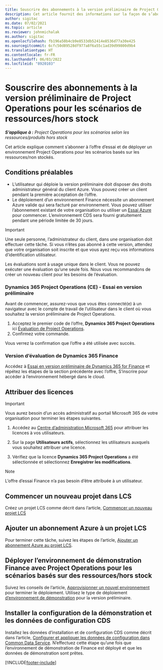 ```yaml
---
title: Souscrire des abonnements à la version préliminaire de Project Operations pour les scénarios de ressources/hors stock
description: Cet article fournit des informations sur la façon de s’abonner et de déployer Project Operations pour les scénarios basés sur les ressources/non stockés.
author: sigitac
ms.date: 07/02/2021
ms.topic: article
ms.reviewer: johnmichalak
ms.author: sigitac
ms.openlocfilehash: fb196a50b4cb9e8533db52414e8536d77a30e425
ms.sourcegitcommit: 6cfc50d89528df977a8f6a55c1ad39d99800d9b4
ms.translationtype: HT
ms.contentlocale: fr-FR
ms.lasthandoff: 06/03/2022
ms.locfileid: "8920103"
---
```

# <a name="sign-up-for-project-operations-preview-subscriptions-for-resource-non-stocked-scenarios"></a>Souscrire des abonnements à la version préliminaire de Project Operations pour les scénarios de ressources/hors stock

_**S’applique à :** Project Operations pour les scénarios selon les ressources/produits hors stock_



Cet article explique comment s’abonner à l’offre d’essai et de déployer un environnement Project Operations pour les scénarios basés sur les ressources/non stockés.

## <a name="prerequisites"></a>Conditions préalables
- L’utilisateur qui déploie la version préliminaire doit disposer des droits administrateur général du client Azure. Vous pouvez créer un client pendant la première acceptation de l’offre. 
- Le déploiement d’un environnement Finance nécessite un abonnement Azure valide qui sera facturé par environnement. Vous pouvez utiliser l’abonnement existant de votre organisation ou utiliser un [Essai Azure](https://azure.microsoft.com/free/) pour commencer. L’environnement CDS sera fourni gratuitement pendant une période limitée de 30 jours.

> [!IMPORTANT]
> Une seule personne, l’administrateur du client, dans une organisation doit effectuer cette tâche. Si vous n’êtes pas abonné à cette version, attendez que votre organisation soit inscrite et que vous ayez reçu vos informations d’identification utilisateur.
> 
> Les évaluations sont à usage unique dans le client. Vous ne pouvez exécuter une évaluation qu’une seule fois. Nous vous recommandons de créer un nouveau client pour les besoins de l’évaluation.


### <a name="dynamics-365-project-operations-ce---preview-trial"></a>Dynamics 365 Project Operations (CE) - Essai en version préliminaire 

Avant de commencer, assurez-vous que vous êtes connecté(e) à un navigateur avec le compte de travail de l’utilisateur dans le client où vous souhaitez la version préliminaire de Project Operations.

1. Acceptez le premier code de l’offre, **Dynamics 365 Project Operations** ici [Évaluation de Project Operations](https://aka.ms/try-po).
2. Confirmez votre commande.

  Vous verrez la confirmation que l’offre a été utilisée avec succès.

### <a name="dynamics-365-finance-preview-trial"></a>Version d’évaluation de Dynamics 365 Finance

Accédez à [Essai en version préliminaire de Dynamics 365 for Finance](https://aka.ms/trypoche) et répétez les étapes de la section précédente avec l’offre, S’inscrire pour accéder à l’environnement hébergé dans le cloud.  

## <a name="assign-licenses"></a>Attribuer des licences

> [!IMPORTANT]
> Vous aurez besoin d’un accès administratif au portail Microsoft 365 de votre organisation pour terminer les étapes suivantes.

1. Accédez au [Centre d’administration Microsoft 365](https://portal.office.com/) pour attribuer les licences à vos utilisateurs.

2. Sur la page **Utilisateurs actifs**, sélectionnez les utilisateurs auxquels vous souhaitez attribuer une licence.

3. Vérifiez que la licence **Dynamics 365 Project Operations** a été sélectionnée et sélectionnez **Enregistrer les modifications**.

> [!NOTE]
> L’offre d’essai Finance n’a pas besoin d’être attribuée à un utilisateur.

## <a name="start-a-new-project-in-lcs"></a>Commencer un nouveau projet dans LCS

Créez un projet LCS comme décrit dans l’article, [Commencer un nouveau projet LCS](create-lcs-project.md)

## <a name="add-an-azure-subscription-to-an-lcs-project"></a>Ajouter un abonnement Azure à un projet LCS

Pour terminer cette tâche, suivez les étapes de l’article, [Ajouter un abonnement Azure au projet LCS](resource-add-azure-subscription-lcs-project.md).

## <a name="deploy-finance-demo-environment-with-project-operations-for-resourcenon-stocked-scenarios"></a>Déployer l’environnement de démonstration Finance avec Project Operations pour les scénarios basés sur des ressources/hors stock

Suivez les conseils de l’article, [Approvisionner un nouvel environnement](resource-provision-new-environment.md) pour terminer le déploiement. Utilisez le type de déploiement [d’environnement de démonstration](/dynamics365/fin-ops-core/dev-itpro/deployment/deploy-demo-environment) pour la version préliminaire. 

## <a name="install-cds-setup-and-configuration-data"></a>Installer la configuration de la démonstration et les données de configuration CDS

Installez les données d’installation et de configuration CDS comme décrit dans l’article, [Configurer et appliquer les données de configuration dans Common Data Service](resource-apply-pro-setup-config-data.md).
N’effectuez cette étape qu’une fois que l’environnement de démonstration de Finance est déployé et que les données de démonstration sont prêtes.


[!INCLUDE[footer-include](../includes/footer-banner.md)]
